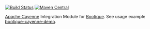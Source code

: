 <!--
  Licensed to ObjectStyle LLC under one
  or more contributor license agreements.  See the NOTICE file
  distributed with this work for additional information
  regarding copyright ownership.  The ObjectStyle LLC licenses
  this file to you under the Apache License, Version 2.0 (the
  "License"); you may not use this file except in compliance
  with the License.  You may obtain a copy of the License at

    http://www.apache.org/licenses/LICENSE-2.0

  Unless required by applicable law or agreed to in writing,
  software distributed under the License is distributed on an
  "AS IS" BASIS, WITHOUT WARRANTIES OR CONDITIONS OF ANY
  KIND, either express or implied.  See the License for the
  specific language governing permissions and limitations
  under the License.
  -->

[![Build Status](https://travis-ci.org/bootique/bootique-cayenne.svg)](https://travis-ci.org/bootique/bootique-cayenne)
[![Maven Central](https://maven-badges.herokuapp.com/maven-central/io.bootique.cayenne/bootique-cayenne/badge.svg)](https://maven-badges.herokuapp.com/maven-central/io.bootique.cayenne/bootique-cayenne/)


[Apache Cayenne](http://cayenne.apache.org/) Integration Module for [Bootique](http://bootique.io).
See usage example [bootique-cayenne-demo](https://github.com/bootique-examples/bootique-cayenne-demo).

